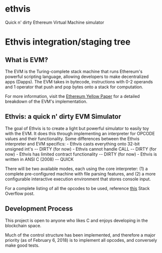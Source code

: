 # ethvis
Quick n' dirty Ethereum Virtual Machine simulator

Ethvis integration/staging tree
===============================

What is EVM?
------------
The EVM is the Turing-complete stack machine that runs Ethereum's powerful scripting language, allowing developers to make
decentralized apps (Dapps). The EVM takes in bytecode, instructions with 0-2 operands and 1 operator that push and pop bytes
onto a stack for computation.

For more information, visit the [Ethereum Yellow Paper](https://ethereum.github.io/yellowpaper/paper.pdf) for a detailed breakdown of the EVM's implementation.

Ethvis: a quick n' dirty EVM Simulator
--------------------------------------
The goal of Ethvis is to create a light but powerful simulator to easily toy with the EVM. It does this through implementing 
an interpreter for OPCODE values and their functionality. Some differences between the Ethvis interpreter and EVM specifics:
    - Ethvis casts everything onto 32-bit unsigned int's -- DIRTY (for now)
    - Ethvis cannot handle CALL -- DIRTY (for now)
    - Ethvis has limited contract functionality -- DIRTY (for now)
    - Ethvis is written in ANSI C (2008) -- QUICK

There will be two available modes, each using the core interpreter: (1) a complete pre-configured machine with file parsing features, and (2) a more configurable interactive execution environment that stores console input.

For a complete listing of all the opcodes to be used, reference [this](https://ethereum.stackexchange.com/questions/119/what-opcodes-are-available-for-the-ethereum-evm) Stack Overflow post.
    
Development Process
-------------------
This project is open to anyone who likes C and enjoys developing in the blockchain space. 

Much of the control structure has been implemented, and therefore a major priority (as of February 6, 2018) is to implement all opcodes, and conversely make good tests.
